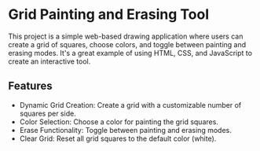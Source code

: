 <h1>Grid Painting and Erasing Tool</h1>
This project is a simple web-based drawing application where users can create a grid of squares, choose colors, and toggle between painting and erasing modes. It's a great example of using HTML, CSS, and JavaScript to create an interactive tool.

<h2>Features</h2>
<ul>
  <li>Dynamic Grid Creation: Create a grid with a customizable number of squares per side.</li>
  <li>Color Selection: Choose a color for painting the grid squares.</li>
  <li>Erase Functionality: Toggle between painting and erasing modes.</li>
  <li>Clear Grid: Reset all grid squares to the default color (white).</li>
</ul>



